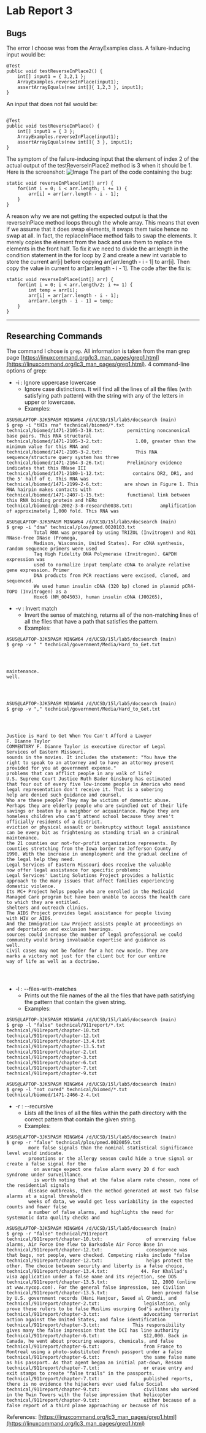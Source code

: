 #  Lab Report 3

##  Bugs
The error I choose was from the ArrayExamples class.
A failure-inducing input would be:
```
@Test 
public void testReverseInPlace2() {
    int[] input1 = { 3,2,1 };
    ArrayExamples.reverseInPlace(input1);
    assertArrayEquals(new int[]{ 1,2,3 }, input1);
}
```
An input that does not fail would be:
```

@Test 
public void testReverseInPlace() {
    int[] input1 = { 3 };
    ArrayExamples.reverseInPlace(input1);
    assertArrayEquals(new int[]{ 3 }, input1);
}
```
The symptom of the failure-inducing input that the element of index 2 of the actual output of the testReverseInPlace2 method is 3 when it should be 1. Here is the screenshot:
![Image](symptom1.png)
The part of the code containing the bug:
```
static void reverseInPlace(int[] arr) {
    for(int i = 0; i < arr.length; i += 1) {
        arr[i] = arr[arr.length - i - 1];
    }
}
```
A reason why we are not getting the expected output is that the reverseInPlace method loops through the whole array. This means that even if we assume that it does swap elements, it swaps them twice hence no swap at all. In fact, the replaceInPlace method fails to swap the elements. It merely copies the element from the back and use them to replace the elements in the front half. To fix it we need to divide the arr.length in the condition statement in the for loop by 2 and create a new int variable to store the current arr[i] before copying arr[arr.length - i - 1] to arr[i]. Then copy the value in current to arr[arr.length - i - 1]. The code after the fix is:
```
static void reverseInPlace(int[] arr) {
    for(int i = 0; i < arr.length/2; i += 1) {
        int temp = arr[i];
        arr[i] = arr[arr.length - i - 1];
        arr[arr.length - i - 1] = temp;
    }
}
```
---

##  Researching Commands
The command I chose is `grep`. All information is taken from the man grep page [https://linuxcommand.org/lc3_man_pages/grep1.html](https://linuxcommand.org/lc3_man_pages/grep1.html). 4 command-line options of grep:
* -i : Ignore uppercase lowercase
    * Ignore case distinctions. It will find all the lines of all the files (with satisfying path pattern) with the string with any of the letters in upper or lowercase.
    * Examples:

```
ASUS@LAPTOP-3JK5PASM MINGW64 /d/UCSD/15l/lab5/docsearch (main)
$ grep -i "tHIs rna" technical/biomed/*.txt
technical/biomed/1471-2105-3-18.txt:        permitting noncanonical base pairs. This RNA structural
technical/biomed/1471-2105-3-2.txt:            1.00, greater than the minimum value for this RNA and
technical/biomed/1471-2105-3-2.txt:            This RNA sequence/structure query system has three
technical/biomed/1471-2164-3-26.txt:        Preliminary evidence indicates that this RNase III
technical/biomed/1471-2180-1-12.txt:          contains DR2, DR1, and the 5' half of ∈. This RNA was
technical/biomed/1471-2199-2-6.txt:        are shown in Figure 1. This RNA hairpin makes contacts with
technical/biomed/1471-2407-1-15.txt:        functional link between this RNA binding protein and hERα
technical/biomed/gb-2002-3-8-research0038.txt:          amplification of approximately 1,000 fold. This RNA was

```
```
ASUS@LAPTOP-3JK5PASM MINGW64 /d/UCSD/15l/lab5/docsearch (main)
$ grep -i "dna" technical/plos/pmed.0020103.txt
          Total RNA was prepared by using TRIZOL (Invitrogen) and RQ1 RNase-free DNase (Promega,
          Madison, Wisconsin, United States). For cDNA synthesis, random sequence primers were used
          Taq High Fidelity DNA Polymerase (Invitrogen). GAPDH expression was
          used to normalize input template cDNA to analyze relative gene expression. Primer
          DNA products from PCR reactions were excised, cloned, and sequenced.
          We used human insulin cDNA (320 bp) cloned in plasmid pCR4-TOPO (Invitrogen) as a
          Hoxc6 (NM_004503), human insulin cDNA (J00265),

```

* -v : Invert match
    * Invert the sense of matching, returns all of the non-matching lines of all the files that have a path that satisfies the pattern.
    * Examples:

```
ASUS@LAPTOP-3JK5PASM MINGW64 /d/UCSD/15l/lab5/docsearch (main)
$ grep -v " " technical/government/Media/Hard_to_Get.txt




maintenance.
well.




```
```
ASUS@LAPTOP-3JK5PASM MINGW64 /d/UCSD/15l/lab5/docsearch (main)
$ grep -v "," technical/government/Media/Hard_to_Get.txt




Justice is Hard to Get When You Can't Afford a Lawyer
F. Dianne Taylor
COMMENTARY F. Dianne Taylor is executive director of Legal
Services of Eastern Missouri.
sounds in the movies. It includes the statement: "You have the
right to speak to an attorney and to have an attorney present
provided for you at government expense."
problems that can afflict people in any walk of life?
U.S. Supreme Court Justice Ruth Bader Ginsburg has estimated
that four out of every five low-income people in America who need
legal representation don't receive it. That is a sobering
help are denied such guidance and counsel.
Who are these people? They may be victims of domestic abuse.
Perhaps they are elderly people who are swindled out of their life
savings or beaten by a neighbor or acquaintance. Maybe they are
homeless children who can't attend school because they aren't
officially residents of a district.
eviction or physical assault or bankruptcy without legal assistance
can be every bit as frightening as standing trial on a criminal
maintenance.
the 21 counties our not-for-profit organization represents. By
counties stretching from the Iowa border to Jefferson County
1990. With the increase in unemployment and the gradual decline of
the legal help they need.
Legal Services of Eastern Missouri does receive the valuable
now offer legal assistance for specific problems:
Legal Services' Lasting Solutions Project provides a holistic
approach to the many issues that affect families experiencing
domestic violence.
Its MC+ Project helps people who are enrolled in the Medicaid
Managed Care program but have been unable to access the health care
to which they are entitled.
shelters and outreach clinics.
The AIDS Project provides legal assistance for people living
with HIV or AIDS.
And the Immigration Law Project assists people at proceedings on
and deportation and exclusion hearings.
sources could increase the number of legal professional we could
community would bring invaluable expertise and guidance as
well.
Civil cases may not be fodder for a hot new movie. They are
marks a victory not just for the client but for our entire
way of life as well as a doctrine.




```

* -l : --files-with-matches
    * Prints out the file names of the all the files that have path satisfying the pattern that contain the given string.
    * Examples:

```
ASUS@LAPTOP-3JK5PASM MINGW64 /d/UCSD/15l/lab5/docsearch (main)
$ grep -l "false" technical/911report/*.txt
technical/911report/chapter-10.txt
technical/911report/chapter-12.txt
technical/911report/chapter-13.4.txt
technical/911report/chapter-13.5.txt
technical/911report/chapter-2.txt
technical/911report/chapter-3.txt
technical/911report/chapter-6.txt
technical/911report/chapter-7.txt
technical/911report/chapter-9.txt

```
```
ASUS@LAPTOP-3JK5PASM MINGW64 /d/UCSD/15l/lab5/docsearch (main)
$ grep -l "not cured" technical/biomed/*.txt
technical/biomed/1471-2466-2-4.txt

```

* -r : --recursive
    * Lists all the lines of all the files within the path directory with the correct pattern that contain the given string.
    * Examples:

```
ASUS@LAPTOP-3JK5PASM MINGW64 /d/UCSD/15l/lab5/docsearch (main)
$ grep -r "false" technical/plos/pmed.0020059.txt
        more false signals than the nominal statistical significance level would indicate.
        promotions or the allergy season could hide a true signal or create a false signal for the
          on average expect one false alarm every 20 d for each syndrome under surveillance.
          is worth noting that at the false alarm rate chosen, none of the residential signals
        disease outbreaks, then the method generated at most two false alarms at a signal threshold
        weeks of data, we would get less variability in the expected counts and fewer false
        a number of false alarms, and highlights the need for systematic data quality checks and
```
```
ASUS@LAPTOP-3JK5PASM MINGW64 /d/UCSD/15l/lab5/docsearch (main)
$ grep -r "false" technical/911report
technical/911report/chapter-10.txt:                of unnerving false alarms, Air Force One flew to Barksdale Air Force Base in
technical/911report/chapter-12.txt:                consequence was that bags, not people, were checked. Competing risks include "false
technical/911report/chapter-12.txt:                helps protect the other. The choice between security and liberty is a false choice,
technical/911report/chapter-13.4.txt:            44. For Khallad's visa application under a false name and its rejection, see DOS
technical/911report/chapter-13.5.txt:                12, 2000 (online at www.nycop.com). For the general false impression, see Civilian
technical/911report/chapter-13.5.txt:                been proved false by U.S. government records (Hani Hanjour, Saeed al Ghamdi, and
technical/911report/chapter-2.txt:                legislation, only prove these rulers to be false Muslims usurping God's authority
technical/911report/chapter-3.txt:                advocating terrorist action against the United States, and false identification
technical/911report/chapter-3.txt:            This responsibility gives many the false impression that the DCI has line authority
technical/911report/chapter-6.txt:                $12,000. Back in Canada, he went about procuring weapons, chemicals, and false
technical/911report/chapter-6.txt:                from France to Montreal using a photo-substituted French passport under a false
technical/911report/chapter-6.txt:                the same false name as his passport. As that agent began an initial pat-down, Ressam
technical/911report/chapter-7.txt:                or erase entry and exit stamps to create "false trails" in the passports.
technical/911report/chapter-7.txt:                published reports, there is no evidence the hijackers ever used false Social
technical/911report/chapter-9.txt:                civilians who worked in the Twin Towers with the false impression that helicopter
technical/911report/chapter-9.txt:                either because of a false report of a third plane approaching or because of his

```
References:
[https://linuxcommand.org/lc3_man_pages/grep1.html](https://linuxcommand.org/lc3_man_pages/grep1.html)
